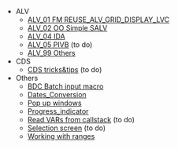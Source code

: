 - ALV 
  - [ALV_01 FM REUSE_ALV_GRID_DISPLAY_LVC](ALV_01%20FM%20REUSE_ALV_GRID_DISPLAY_LVC.md)
  - [ALV_02 OO Simple SALV](ALV_02%20OO%20Simple%20SALV.md)
  - [ALV_04 IDA](ALV_04%20IDA.md)
  - [ALV_05 PIVB](ALV_05%20PIVB.md) (to do)
  - [ALV_99 Others](ALV_99%20Others.md)
- CDS 
  - [CDS tricks&tips](CDS%20tricks&tips.md) (to do)
- Others
  - [BDC Batch input macro](BDC%20Batch%20input%20macro.md)
  - [Dates_Conversion](Dates_Conversion.md)
  - [Pop up windows](Pop%20up%20windows.md)
  - [Progress_indicator](Progress_indicator.md)
  - [Read VARs from callstack](Read%20VARs%20from%20callstack.md) (to do)
  - [Selection screen](Selection%20screen.md) (to do)
  - [Working with ranges](Working%20with%20ranges.md)
